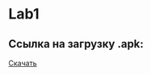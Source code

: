 # Lab1

## Ссылка на загрузку .apk:

[Скачать](https://drive.google.com/drive/folders/1P-TrI3Nx7M__-EDKf-Y6YaDJQnosV1M7?usp=sharing)
